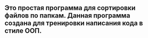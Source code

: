 ## Это простая программа для сортировки файлов по папкам. Данная программа создана для тренировки написания кода в стиле ООП.